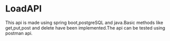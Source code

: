 # LoadAPI

This api is made using spring boot,postgreSQL and java.Basic methods like get,put,post and delete have been implemented.The api can be tested using postman api.
